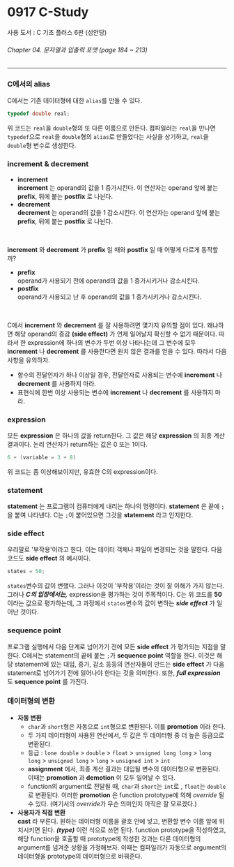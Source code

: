 # 0917 C-Study
사용 도서 : C 기초 플러스 6판 (성안당)

###### Chapter 04. 문자열과 입출력 포맷 (page 184 ~ 213)
<hr>

### C에서의 alias
C에서는 기존 데이터형에 대한 `alias`를 만들 수 있다. 

```c
typedef double real;
```

위 코드는 `real`을 `double`형의 또 다른 이름으로 만든다. 컴파일러는 `real`을 만나면 `typedef`으로 `real`을 `double`형의 `alias`로 만들었다는 사실을 상기하고, `real`을 `double`형 변수로 생성한다.
    

### increment & decrement
* __increment__<br>
    __increment__ 는 operand의 값을 1 증가시킨다. 이 연산자는 operand 앞에 붙는 __prefix__, 뒤에 붙는 __postfix__ 로 나뉜다.
* __decrement__<br>
    __decrement__ 는 operand의 값을 1 감소시킨다. 이 연산자는 operand 앞에 붙는 __prefix__, 뒤에 붙는 __postfix__ 로 나뉜다.
<br>

__increment__ 와 __decrement__ 가 __prefix__ 일 때와 __postfix__ 일 때 어떻게 다르게 동작할까? <br>

- __prefix__<br>
    operand가 사용되기 전에 operand의 값을 1 증가시키거나 감소시킨다.
- __postfix__ <br>
    operand가 사용되고 난 후 operand의 값을 1 증가시키거나 감소시킨다.

<br>

C에서 __increment__ 와 __decrement__ 를 잘 사용하려면 몇가지 유의할 점이 있다. 왜냐하면 해당 operand의 증감 __(side effect)__ 가 언제 일어날지 확신할 수 없기 때문이다. 따라서 한 expression에 하나의 변수가 두번 이상 나타나는데 그 변수에 모두 __increment__ 나 __decrement__ 를 사용한다면 원치 않은 결과를 얻을 수 있다. 따라서 다음 사항을 유의하자.
* 함수의 전달인자가 하나 이상일 경우, 전달인자로 사용되는 변수에 __increment__ 나 __decrement__ 를 사용하지 마라.
* 표현식에 한번 이상 사용되는 변수에 __increment__ 나 __decrement__ 를 사용하지 마라.

### expression
모든 __expression__ 은 하나의 값을 return한다. 그 값은 해당 __expression__ 의 최종 계산 결과이다. 논리 연산자가 return하는 값은 0 또는 1이다. 

```c
6 + (variable = 3 + 8)
```

위 코드는 좀 이상해보이지만, 유효한 C의 expression이다. 

### statement
__statement__ 는 프로그램이 컴퓨터에게 내리는 하나의 명령이다. __statement__ 은 끝에 `;`을 붙여 나타낸다. C는 `;`이 붙어있으면 그것을 __statement__ 라고 인지한다. 

### side effect
우리말로 '부작용'이라고 한다. 이는 데이터 객체나 파일이 변경되는 것을 말한다. 다음 코드도 __side effect__ 의 예시이다.

```c
states = 50;
```

`states`변수의 값이 변했다. 그러나 이것이 '부작용'이라는 것이 잘 이해가 가지 않는다. 그러나 __*C의 입장에서는,*__ expression을 평가하는 것이 주목적이다. C는 위 코드를 __50__ 이라는 값으로 평가하는데, 그 과정에서 `states`변수의 값이 변하는 __*side effect*__ 가 일어난 것이다.

### sequence point
프로그램 실행에서 다음 단계로 넘어가기 전에 모든 __side effect__ 가 평가되는 지점을 말한다. C에서는 statement의 끝에 붙는 `;`가 __sequence point__ 역할을 한다. 이것은 해당 statement에 있는 대입, 증가, 감소 등등의 연산자들이 만드는 __side effect__ 가 다음 statement로 넘어가기 전에 일어나야 한다는 것을 의미한다. 또한, __*full expression*__ 도 __sequence point__ 를 가진다.
    
### 데이터형의 변환
* __자동 변환__<br>
    - `char`과 `short`형은 자동으로 `int`형으로 변환된다. 이를 __promotion__ 이라 한다.
    - 두 가지 데이터형이 사용된 연산에서, 두 값은 두 데이터형 중 더 높은 등급으로 변환된다.
    - 등급 : `lone double` > `double` > `float` > `unsigned long long` > `long long` > `unsigned long` > `long` > `unsigned int` > `int`
    - __assignment__ 에서, 최종 계산 결과는 대입될 변수의 데이터형으로 변환된다. 이때는 __promotion__ 과 __demotion__ 이 모두 일어날 수 있다.
    - function의 argument로 전달될 때, `char`과 `short`는 `int`로 , `float`는 `double`로 변환된다. 이러한 __promotion__ 은 function prototype에 의해 *override* 될 수 있다. (여기서의 *override*가 무슨 의미인지 아직은 잘 모르겠다.)
* __사용자가 직접 변환__<br>
    __cast__ 라 부른다. 원하는 데이터형 이름을 괄호 안에 넣고, 변환할 변수 이름 앞에 위치시키면 된다. __*(type)*__ 이런 식으로 쓰면 된다. function prototype을 작성하였고, 해당 function을 호출할 때 prototype에 작성한 것과는 다른 데이터형의 argument를 넘겨준 상황을 가정해보자. 이때는 컴파일러가 자동으로 argument의 데이터형을 prototype의 데이터형으로 바꿔준다.
